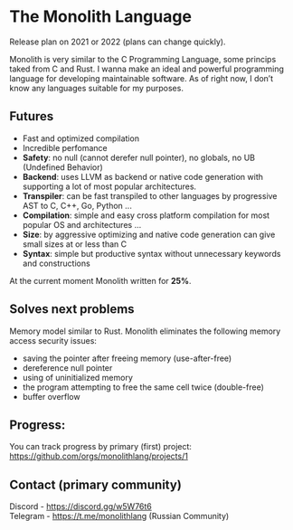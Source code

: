 # The Monolith Language
Release plan on 2021 or 2022 (plans can change quickly).

Monolith is very similar to the C Programming Language, some princips taked from C and Rust.
I wanna make an ideal and powerful programming language for developing maintainable software. As of right now, I don’t  know any languages suitable for my purposes.

## Futures
- Fast and optimized compilation
- Incredible perfomance
- **Safety**: no null (cannot derefer null pointer), no globals, no UB (Undefined Behavior)
- **Backend**: uses LLVM as backend or native code generation with supporting a lot of most popular architectures.
- **Transpiler**: can be fast transpiled to other languages by progressive AST to C, C++, Go, Python ...
- **Compilation**: simple and easy cross platform compilation for most popular OS and architectures ...
- **Size**: by aggressive optimizing and native code generation can give small sizes at or less than C
- **Syntax**: simple but productive syntax without unnecessary keywords and constructions

At the current moment Monolith written for **25%**.

## Solves next problems
Memory model similar to Rust. Monolith eliminates the following memory access security issues:
- saving the pointer after freeing memory (use-after-free)
- dereference null pointer
- using of uninitialized memory
- the program attempting to free the same cell twice (double-free)
- buffer overflow

## Progress:
You can track progress by primary (first) project: https://github.com/orgs/monolithlang/projects/1<br>

## Contact (primary community)
Discord - https://discord.gg/w5W76t6<br>
Telegram - https://t.me/monolithlang (Russian Community)
